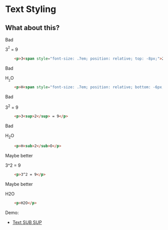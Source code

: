 # Text Styling
## What about this?

<div class="flex flex-wrap">
<div class="w-1/6">
	<p>
		Bad
	<p>
</div>
<div class="w-2/6">
	<p>3<span style="font-size: .7em; position: relative; top: -8px;">2</span> = 9</p>
</div>
<div class="w-3/6">

``` html
	<p>3<span style="font-size: .7em; position: relative; top: -8px;">2</span> = 9</p>
```
</div>
<div class="w-1/6">
	<p>
		Bad
	<p>
</div>
<div class="w-2/6">
	<p>H<span style="font-size: .7em; position: relative; bottom: -6px;">2</span>O</p>
</div>
<div class="w-3/6">

``` html
	<p>H<span style="font-size: .7em; position: relative; bottom: -6px;">2</span>O</p>
```
</div>
<div class="w-1/6">
	<p>
		Bad
	<p>
</div>
<div class="w-2/6">
	<p>3<sup>2</sup> = 9</p>
</div>
<div class="w-3/6">

``` html
	<p>3<sup>2</sup> = 9</p>
```
</div>
<div class="w-1/6">
	<p>
		Bad
	<p>
</div>
<div class="w-2/6">
	<p>H<sub>2</sub>O</p>
</div>
<div class="w-3/6">

``` html
	<p>H<sub>2</sub>O</p>
```
</div>
<div class="w-1/6">
	<p>
		Maybe better
	<p>
</div>
<div class="w-2/6">
	<p>3^2 = 9</p>
</div>
<div class="w-3/6">

``` html
	<p>3^2 = 9</p>
```
</div>
<div class="w-1/6">
	<p>
		Maybe better
	<p>
</div>
<div class="w-2/6">
	<p>H2O</p>
</div>
<div class="w-3/6">

``` html
	<p>H2O</p>
```
</div>
</div>

Demo: 

- [Text SUB SUP](/demo/text-sub-sup)